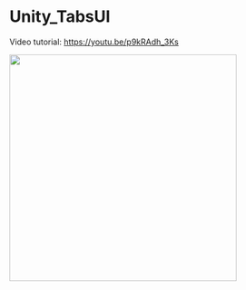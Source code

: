 # Unity_TabsUI

Video tutorial: https://youtu.be/p9kRAdh_3Ks

<a href="https://youtu.be/p9kRAdh_3Ks"><img width="400px" src="https://img.youtube.com/vi/jZ_cuxTPPsA/0.jpg" /></a>
